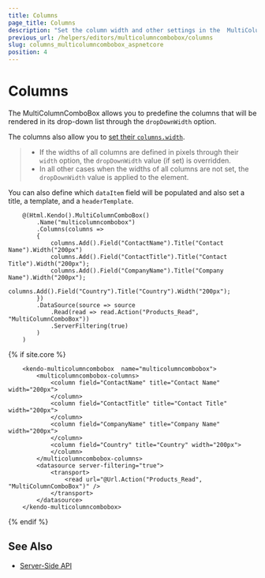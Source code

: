 ```yaml
---
title: Columns
page_title: Columns
description: "Set the column width and other settings in the  MultiColumnComboBox component for {{ site.framework }}."
previous_url: /helpers/editors/multicolumncombobox/columns
slug: columns_multicolumncombobox_aspnetcore
position: 4
---
```


# Columns

The MultiColumnComboBox allows you to predefine the columns that will be rendered in its drop-down list through the `dropDownWidth` option.

The columns also allow you to [set their `columns.width`](https://docs.telerik.com/kendo-ui/api/javascript/ui/multicolumncombobox/configuration/columns.width).

> * If the widths of all columns are defined in pixels through their `width` option, the `dropDownWidth` value (if set) is overridden.
> * In all other cases when the widths of all columns are not set, the `dropDownWidth` value is applied to the element.

You can also define which `dataItem` field will be populated and also set a title, a template, and a `headerTemplate`.

```HtmlHelper
    @(Html.Kendo().MultiColumnComboBox()
        .Name("multicolumncombobox")
        .Columns(columns =>
        {
            columns.Add().Field("ContactName").Title("Contact Name").Width("200px")
            columns.Add().Field("ContactTitle").Title("Contact Title").Width("200px");
            columns.Add().Field("CompanyName").Title("Company Name").Width("200px");
            columns.Add().Field("Country").Title("Country").Width("200px");
        })
        .DataSource(source => source
            .Read(read => read.Action("Products_Read", "MultiColumnComboBox"))
            .ServerFiltering(true)
        )
    )
```
{% if site.core %}
```TagHelper
    <kendo-multicolumncombobox  name="multicolumncombobox">
        <multicolumncombobox-columns>
            <column field="ContactName" title="Contact Name" width="200px">
            </column>
            <column field="ContactTitle" title="Contact Title" width="200px">
            </column>
            <column field="CompanyName" title="Company Name" width="200px">
            </column>
            <column field="Country" title="Country" width="200px">
            </column>
        </multicolumncombobox-columns>
        <datasource server-filtering="true">
            <transport>
                <read url="@Url.Action("Products_Read", "MultiColumnComboBox")" />
            </transport>
        </datasource>
    </kendo-multicolumncombobox>
```
{% endif %}

## See Also

* [Server-Side API](/api/multicolumncombobox)
